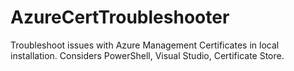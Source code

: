AzureCertTroubleshooter
=======================

Troubleshoot issues with Azure Management Certificates in local installation. Considers PowerShell, Visual Studio, Certificate Store.